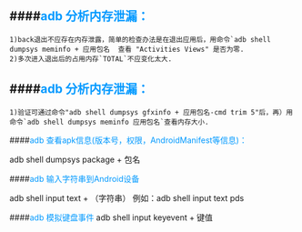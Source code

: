 ####<font color=#0099ff>adb 分析内存泄漏：</font>
----
	1)back退出不应存在内存泄露，简单的检查办法是在退出应用后，用命令`adb shell dumpsys meminfo + 应用包名  查看 "Activities Views" 是否为零.
	2)多次进入退出后的占用内存`TOTAL`不应变化太大.

####<font color=#0099ff>adb 分析内存泄漏：</font>	
----
	1)验证可通过命令"adb shell dumpsys gfxinfo + 应用包名-cmd trim 5"后，再）用命令`adb shell dumpsys meminfo 应用包名`查看内存大小.
	
####<font color=#0099ff>adb 查看apk信息(版本号，权限，AndroidManifest等信息)：</font>

adb shell dumpsys package  + 包名

####<font color=#0099ff>adb 输入字符串到Android设备</font>

adb shell input text + （字符串） 例如：adb shell input text pds

####<font color=#0099ff>adb 模拟键盘事件</font>
adb shell input keyevent + 键值
